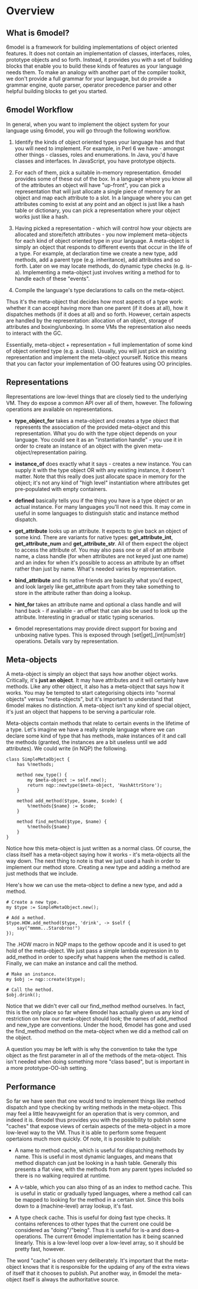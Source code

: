 # Overview

## What is 6model?
6model is a framework for building implementations of object
oriented features. It does not contain an implementation of
classes, interfaces, roles, prototype objects and so forth.
Instead, it provides you with a set of building blocks that
enable you to build these kinds of features as your language
needs them. To make an analogy with another part of the
compiler toolkit, we don't provide a full grammar for your
language, but do provide a grammar engine, quote parser,
operator precedence parser and other helpful building blocks
to get you started.

## 6model Workflow
In general, when you want to implement the object system for
your language using 6model, you will go through the following
workflow.

1. Identify the kinds of object oriented types your language
   has and that you will need to implement. For example, in
   Perl 6 we have - amongst other things - classes, roles and
   enumerations. In Java, you'd have classes and interfaces.
   In JavaScript, you have prototype objects.

2. For each of them, pick a suitable in-memory representation.
   6model provides some of these out of the box. In a language
   where you know all of the attributes an object will have
   "up-front", you can pick a representation that will just
   allocate a single piece of memory for an object and map
   each attribute to a slot. In a language where you can get
   attributes coming to exist at any point and an object is
   just like a hash table or dictionary, you can pick a
   representation where your object works just like a hash.

3. Having picked a representation - which will control how
   your objects are allocated and store/fetch attributes -
   you now implement meta-objects for each kind of object
   oriented type in your language. A meta-object is simply
   an object that responds to different events that occur
   in the life of a type. For example, at declaration time
   we create a new type, add methods, add a parent type (e.g.
   inheritance), add attributes and so forth. Later on we
   may locate methods, do dynamic type checks (e.g. is-a).
   Implementing a meta-object just involves writing a method
   for to handle each of these "events".

4. Compile the language's type declarations to calls on the
   meta-object.

Thus it's the meta-object that decides how most aspects of a
type work: whether it can accept having more than one parent
(if it does at all), how it dispatches methods (if it does at
all) and so forth. However, certain aspects are handled by the
representation: allocation of an object, storage of attributes
and boxing/unboxing. In some VMs the representation also needs
to interact with the GC.

Essentially, meta-object + representation = full implementation
of some kind of object oriented type (e.g. a class). Usually,
you will just pick an existing representation and implement the
meta-object yourself. Notice this means that you can factor
your implementation of OO features using OO principles.

## Representations
Representations are low-level things that are closely tied to
the underlying VM. They do expose a common API over all of them,
however. The following operations are available on representations.

* **type_object_for** takes a meta-object and creates a type
  object that represents the association of the provided
  meta-object and this representation. What you do with the type
  object depends on your language. You could see it as an
  "instantiation handle" - you use it in order to create an
  instance of an object with the given meta-object/representation
  pairing.

* **instance_of** does exactly what it says - creates a new
  instance. You can supply it with the type object OR with any
  existing instance, it doesn't matter. Note that this really does
  just allocate space in memory for the object; it's not any kind of
  "high level" instantiation where attributes get pre-populated with
  empty containers.

* **defined** basically tells you if the thing you have is a type
  object or an actual instance. For many languages you'll not need
  this. It may come in useful in some languages to distinguish static
  and instance method dispatch.

* **get_attribute** looks up an attribute. It expects to give back an
  object of some kind. There are variants for native types:
  **get_attribute_int**, **get_attribute_num** and **get_attribute_str**.
  All of them expect the object to access the attribute of. You may also
  pass one or all of an attribute name, a class handle (for when
  attributes are not keyed just one name) and an index for when it's
  possible to access an attribute by an offset rather than just by name.
  What's needed varies by representation.
  
* **bind_attribute** and its native friends are basically what you'd
  expect, and look largely like get_attribute apart from they take
  something to store in the attribute rather than doing a lookup.

* **hint_for** takes an attribute name and optional a class handle
  and will hand back - if available - an offset that can also be used
  to look up the attribute. Interesting in gradual or static typing
  scenarios.

* 6model representations may provide direct support for boxing and
  unboxing native types. This is exposed through [set|get]_[int|num|str]
  operations. Details vary by representation.

## Meta-objects
A meta-object is simply an object that says how another object works.
Critically, it's __just an object__. It may have attributes and it
will certainly have methods. Like any other object, it also has a
meta-object that says how it works. You may be tempted to start
categorising objects into "normal objects" versus "meta-objects",
but it's important to understand that 6model makes no distinction.
A meta-object isn't any kind of special object, it's just an object
that happens to be serving a particular role.

Meta-objects contain methods that relate to certain events in the
lifetime of a type. Let's imagine we have a really simple language
where we can declare some kind of type that has methods, make
instances of it and call the methods (granted, the instances are a
bit useless until we add attributes). We could write (in NQP) the
following.

    class SimpleMetaObject {
        has %!methods;
        
        method new_type() {
            my $meta-object := self.new();
            return nqp::newtype($meta-object, 'HashAttrStore');
        }
        
        method add_method($type, $name, $code) {
            %!methods{$name} := $code;
        }
        
        method find_method($type, $name) {
            %!methods{$name}
        }
    }
    
Notice how this meta-object is just written as a normal class. Of
course, the class itself has a meta-object saying how it works - it's
meta-objects all the way down. The next thing to note is that we just
used a hash in order to implement our method store. Creating a new
type and adding a method are just methods that we include.

Here's how we can use the meta-object to define a new type, and add
a method.

    # Create a new type.
    my $type := SimpleMetaObject.new();

    # Add a method.
    $type.HOW.add_method($type, 'drink', -> $self {
        say("mmmm...Starobrno!")
    });

The .HOW macro in NQP maps to the gethow opcode and it is used to
get hold of the meta-object. We just pass a simple lambda expression in
to add_method in order to specify what happens when the method is called.
Finally, we can make an instance and call the method.
    
    # Make an instance.
    my $obj := nqp::create($type);

    # Call the method.
    $obj.drink();

Notice that we didn't ever call our find_method method ourselves. In
fact, this is the only place so far where 6model has actually given us
any kind of restriction on how our meta-object should look; the names of
add_method and new_type are conventions. Under the hood, 6model has gone
and used the find_method method on the meta-object when we did a method
call on the object.

A question you may be left with is why the convention to take the type
object as the first parameter in all of the methods of the meta-object.
This isn't needed when doing something more "class based", but is
important in a more prototype-OO-ish setting.

## Performance
So far we have seen that one would tend to implement things like method
dispatch and type checking by writing methods in the meta-object. This
may feel a little heavyweight for an operation that is very common, and
indeed it is. 6model thus provides you with the possibility to publish
some "caches" that expose views of certain aspects of the meta-object in
a more low-level way to the VM. Thus it is able to perform some frequent
opertaions much more quickly. Of note, it is possible to publish:

* A name to method cache, which is useful for dispatching
  methods by name. This is useful in most dynamic languages,
  and means that method dispatch can just be looking in a
  hash table. Generally this presents a flat view, with the
  methods from any parent types included so there is no
  walking required at runtime.

* A v-table, which you can also thing of as an index to
  method cache. This is useful in static or gradually typed
  languages, where a method call can be mapped to looking for
  the method in a certain slot. Since this boils down to a
  (machine-level) array lookup, it's fast.

* A type check cache. This is useful for doing fast type
  checks. It contains references to other types that the
  current one could be considered as "doing"/"being". Thus
  it is useful for is-a and does-a operations. The current
  6model implementation has it being scanned linearly. This
  is a low-level loop over a low-level array, so it should be
  pretty fast, however.

The word "cache" is chosen very deliberately. It's important
that the meta-object knows that it is responsible for the
updaing of any of the extra views of itself that it chooses
to publish. Put another way, in 6model the meta-object itself
is always the authoritative source.
